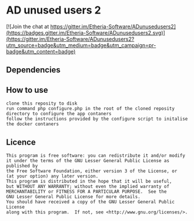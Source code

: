 AD unused users 2
=============

[![Join the chat at https://gitter.im/Etheria-Software/ADunusedusers2](https://badges.gitter.im/Etheria-Software/ADunusedusers2.svg)](https://gitter.im/Etheria-Software/ADunusedusers2?utm_source=badge&utm_medium=badge&utm_campaign=pr-badge&utm_content=badge)

## Dependencies


## How to use

	clone this reposity to disk 
	run command php configure.php in the root of the cloned reposity directory to configure the app contaners
	follow the instructions provided by the configure script to initalise the docker contaners

## Licence

	This program is free software: you can redistribute it and/or modify
    it under the terms of the GNU Lesser General Public License as published by
    the Free Software Foundation, either version 3 of the License, or
    (at your option) any later version.
    This program is distributed in the hope that it will be useful,
    but WITHOUT ANY WARRANTY; without even the implied warranty of
    MERCHANTABILITY or FITNESS FOR A PARTICULAR PURPOSE.  See the
    GNU Lesser General Public License for more details.
    You should have received a copy of the GNU Lesser General Public License
    along with this program.  If not, see <http://www.gnu.org/licenses/>.